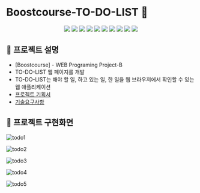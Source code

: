 # Boostcourse-TO-DO-LIST 🦔

<p align="middle">
<!-- tag -->
  <img src='https://img.shields.io/static/v1?label=HTML5&message=.&color=success'/>
  <img src='https://img.shields.io/static/v1?label=CSS3&message=.&color=blue'/>
  <img src='https://img.shields.io/static/v1?label=Javascript&message=.&color=important'/>
  <img src='https://img.shields.io/static/v1?label=Java&message=1.8&color=yellow'/>
  <img src='https://img.shields.io/static/v1?label=Servlet&message=3.1&color=lightgrey'/>
  <img src='https://img.shields.io/static/v1?label=JSP&message=.&color=blue'/>
  <img src='https://img.shields.io/static/v1?label=Tomcat&message=8.5&color=important'/>
  <img src='https://img.shields.io/static/v1?label=Maven&message=.&color=blue'/>
  <img src='https://img.shields.io/static/v1?label=JDBC&message=.&color=important'/>
  <img src='https://img.shields.io/static/v1?label=MySQL&message=8.0&color=lightgrey'/>
</p>

## 🐘 프로젝트 설명
- [Boostcourse] - WEB Programing Project-B
- TO-DO-LIST 웹 페이지를 개발
- TO-DO-LIST는 해야 할 일, 하고 있는 일, 한 일을 웹 브라우저에서 확인할 수 있는 웹 애플리케이션
- [프로젝트 기획서](https://docs.google.com/presentation/d/163ZmA14C4OGB85QnlXMOo9vO9KFN3YzXYbTYPW7wngs/edit#slide=id.p3)
- [기술요구사항](https://github.com/wooojini/Boostcourse-TO-DO-LIST/wiki/%EA%B8%B0%EC%88%A0%EC%9A%94%EA%B5%AC%EC%82%AC%ED%95%AD)

## 🐾 프로젝트 구현화면
![todo1](https://user-images.githubusercontent.com/32856129/99907381-e4c0aa80-2d1f-11eb-9a00-d2acebc66fea.JPG)

![todo2](https://user-images.githubusercontent.com/32856129/99907388-ebe7b880-2d1f-11eb-927d-b35481a7d088.JPG)

![todo3](https://user-images.githubusercontent.com/32856129/99907396-f43ff380-2d1f-11eb-8370-73dbb5fa490f.JPG)

![todo4](https://user-images.githubusercontent.com/32856129/99907406-fbff9800-2d1f-11eb-9beb-1786900f48b1.JPG)

![todo5](https://user-images.githubusercontent.com/32856129/99907416-03bf3c80-2d20-11eb-8e98-05eb37b47356.JPG)

